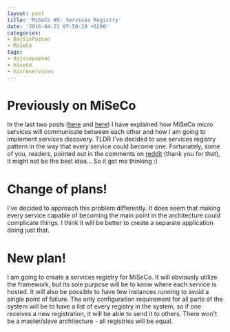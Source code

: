 ```yaml
---
layout: post
title: 'MiSeCo #9: Services Registry'
date: '2016-04-21 07:50:29 +0200'
categories:
- DajSiePoznac
- MiSeCo
tags:
- dajsiepoznac
- miseco
- microservices
---
```

# Previously on MiSeCo
In the last two posts ([here](/2016/04/14/miseco-7-communication/) and [here](/2016/04/16/miseco-8-service-discovery-methods)) I have explained how MiSeCo micro services will communicate between each other and how I am going to implement services discovery. TLDR I've decided to use services registry pattern in the way that every service could become one.
Fortunately, some of you, readers, pointed out in the comments on [reddit](https://www.reddit.com/r/programming/comments/4fcbh4/service_discovery_methods_in_microservices/) (thank you for that), it might not be the best idea... So it got me thinking :)

# Change of plans! 
I've decided to approach this problem differently. It does seem that making every service capable of becoming the main point in the architecture could complicate things. I think it will be better to create a separate application doing just that. 

# New plan!
I am going to create a services registry for MiSeCo. It will obviously utilize the framework, but its sole purpose will be to know where each service is hosted. It will also be possible to have few instances running to avoid a single point of failure. The only configuration requirement for all parts of the system will be to have a list of every registry in the system, so if one receives a new registration, it will be able to send it to others. There won't be a master/slave architecture - all registries will be equal. 


